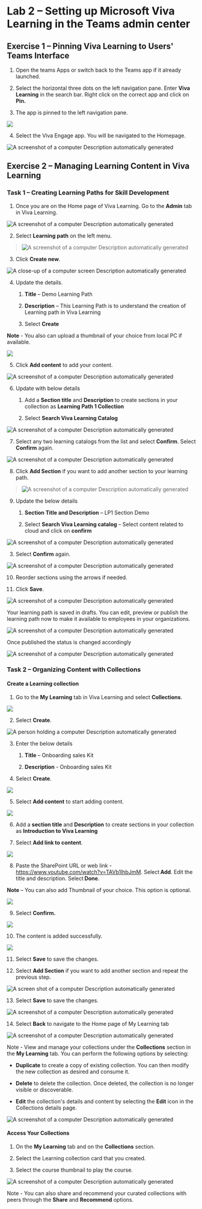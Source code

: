 # Lab 2 – Setting up Microsoft Viva Learning in the Teams admin center

## Exercise 1 – Pinning Viva Learning to Users' Teams Interface

1.  Open the teams Apps or switch back to the Teams app if it already
    launched.

2.  Select the horizontal three dots on the left navigation pane. Enter
    **Viva Learning** in the search bar. Right click on the correct app
    and click on **Pin.**

3.  The app is pinned to the left navigation pane.

![](./media/image1.png)

4.  Select the Viva Engage app. You will be navigated to the Homepage.

![A screenshot of a computer Description automatically
generated](./media/image2.png)

## Exercise 2 – Managing Learning Content in Viva Learning

### Task 1 – Creating Learning Paths for Skill Development

1.  Once you are on the Home page of Viva Learning. Go to
    the **Admin** tab in Viva Learning.

![A screenshot of a computer Description automatically
generated](./media/image3.png)

2.  Select **Learning path** on the left menu.

> ![A screenshot of a computer Description automatically
> generated](./media/image4.png)

3.  Click **Create new**.

![A close-up of a computer screen Description automatically
generated](./media/image5.png)

4.  Update the details.

    1.  **Title** – Demo Learning Path

    2.  **Description** – This Learning Path is to understand the
        creation of Learning path in Viva Learning

    3.  Select **Create**

**Note** - You also can upload a thumbnail of your choice from local PC
if available.

![](./media/image6.png)

5.  Click **Add content** to add your content.

![A screenshot of a computer Description automatically
generated](./media/image7.png)

6.  Update with below details

    1.  Add a **Section title** and **Description** to create sections
        in your collection as **Learning Path 1 Collection**

    2.  Select **Search Viva Learning Catalog**

![A screenshot of a computer Description automatically
generated](./media/image8.png)

7.  Select any two learning catalogs from the list and select
    **Confirm**. Select **Confirm** again.

![A screenshot of a computer Description automatically
generated](./media/image9.png)

8.  Click **Add Section** if you want to add another section to your
    learning path.

> ![A screenshot of a computer Description automatically
> generated](./media/image10.png)

9.  Update the below details

    1.  **Section Title and Description** – LP1 Section Demo

    2.  Select **Search Viva Learning catalog** – Select content related
        to cloud and click on **confirm**

![A screenshot of a computer Description automatically
generated](./media/image11.png)

3.  Select **Confirm** again.

![A screenshot of a computer Description automatically
generated](./media/image12.png)

10. Reorder sections using the arrows if needed.

11. Click **Save**.

![A screenshot of a computer Description automatically
generated](./media/image13.png)

Your learning path is saved in drafts. You can edit, preview or publish
the learning path now to make it available to employees in your
organizations.

![A screenshot of a computer Description automatically
generated](./media/image14.png)

Once published the status is changed accordingly

![A screenshot of a computer Description automatically
generated](./media/image15.png)

### Task 2 – Organizing Content with Collections

#### Create a Learning collection

1.  Go to the **My Learning** tab in Viva Learning and
    select **Collections**.

![](./media/image16.png)

2.  Select **Create**.

![A person holding a computer Description automatically
generated](./media/image17.png)

3.  Enter the below details

    1.  **Title** – Onboarding sales Kit

    2.  **Description** - Onboarding sales Kit

4.  Select **Create**.

![](./media/image18.png)

5.  Select **Add content** to start adding content.

![](./media/image19.png)

6.  Add a **section title** and **Description** to create sections in
    your collection as **Introduction to Viva Learning**

7.  Select **Add link to content**.

![](./media/image20.png)

8.  Paste the SharePoint URL or web link -
    https://www.youtube.com/watch?v=TAVb1lhbJmM. Select **Add**. Edit
    the title and description. Select **Done**.

**Note** – You can also add Thumbnail of your choice. This option is
optional.

![](./media/image21.png)

9.  Select **Confirm.**

![](./media/image22.png)

10. The content is added successfully.

![](./media/image23.png)

11. Select **Save** to save the changes.

12. Select **Add Section** if you want to add another section and repeat
    the previous step.

![A screen shot of a computer Description automatically
generated](./media/image24.png)

13. Select **Save** to save the changes.

![A screenshot of a computer Description automatically
generated](./media/image25.png)

14. Select **Back** to navigate to the Home page of My Learning tab

![A screenshot of a computer Description automatically
generated](./media/image26.png)

Note - View and manage your collections under
the **Collections** section in the **My Learning** tab. You can perform
the following options by selecting:

- **Duplicate** to create a copy of existing collection. You can then
  modify the new collection as desired and consume it.

- **Delete** to delete the collection. Once deleted, the collection is
  no longer visible or discoverable.

- **Edit** the collection's details and content by selecting
  the **Edit** icon in the Collections details page.

![A screenshot of a computer Description automatically
generated](./media/image27.png)

#### Access Your Collections

1.  On the **My Learning** tab and on the **Collections** section.

2.  Select the Learning collection card that you created.

3.  Select the course thumbnail to play the course.

![A screenshot of a computer Description automatically
generated](./media/image28.png)

Note - You can also share and recommend your curated collections with
peers through the **Share** and **Recommend** options.
